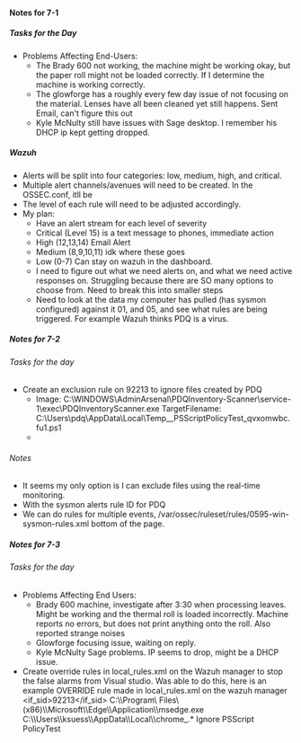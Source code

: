 
#### Notes for 7-1

##### Tasks for the Day
- Problems Affecting End-Users:
	- The Brady 600 not working, the machine might be working okay, but the paper roll might not  be loaded correctly. If I determine the machine is working correctly.
	- The glowforge has a roughly every few day issue of not focusing on the material. Lenses have all been cleaned yet still happens. Sent Email, can't figure this out
	- Kyle McNulty still have issues with Sage desktop. I remember his DHCP ip kept getting dropped.

##### Wazuh
- Alerts will be split into four categories: low, medium, high, and critical. 
- Multiple alert channels/avenues will need to be created. In the OSSEC.conf, itll be 
- The level of each rule will need to be adjusted accordingly.
- My plan:
	- Have an alert stream for each level of severity 
	- Critical (Level 15) is a text message to phones, immediate action
	- High (12,13,14) Email Alert
	- Medium (8,9,10,11) idk where these goes
	- Low (0-7) Can stay on wazuh in the dashboard.
	- I need to figure out what we need alerts on, and what we need active responses on. Struggling because there are SO many options to choose from. Need to break this into smaller steps
	- Need to look at the data my computer has pulled (has sysmon configured) against it 01, and 05, and see what rules are being triggered. For example Wazuh thinks PDQ is a virus. 

##### Notes for 7-2 

###### Tasks for the day
- Create an exclusion rule on 92213 to ignore files created by PDQ
	- Image: C:\WINDOWS\AdminArsenal\PDQInventory-Scanner\service-1\exec\PDQInventoryScanner.exe TargetFilename: C:\Users\pdq\AppData\Local\Temp\__PSScriptPolicyTest_qvxomwbc.fu1.ps1
	- 

###### Notes
- It seems my only option is I can exclude files using the real-time monitoring.
- With the sysmon alerts rule ID for PDQ
- We can do rules for multiple events, /var/ossec/ruleset/rules/0595-win-sysmon-rules.xml bottom of the page.

##### Notes for 7-3
###### Tasks for the day
- Problems Affecting End Users:
	- Brady 600 machine, investigate after 3:30 when processing leaves. Might be working and the thermal roll is loaded incorrectly. Machine reports no errors, but does not print anything onto the roll. Also reported strange noises
	- Glowforge focusing issue, waiting on reply. 
	- Kyle McNulty Sage problems. IP seems to drop, might be a DHCP issue.
- Create override rules in local_rules.xml on the Wazuh manager to stop the false alarms from Visual studio. Was able to do this, here is an example OVERRIDE rule made in local_rules.xml on the wazuh manager
	  <rule id ="115013" level="3">
		  <if_sid>92213</if_sid>
		  <field name ="win.eventdata.image" type="pcre2">C:\\\\Program\ Files\ \(x86\)\\\\Microsoft\\\\Edge\\\\Application\\\\msedge.exe</field>
		  <field name="win.eventdata.targetFilename" type="pcre2">C:\\\\Users\\\\ksuess\\\\AppData\\\\Local\\\\chrome_.*</field>
		  <description>Ignore PSScript PolicyTest</description>
		</rule>

